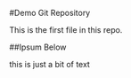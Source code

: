 #Demo Git Repository

This is the first file in this repo.


##Ipsum Below

this is just a bit of text